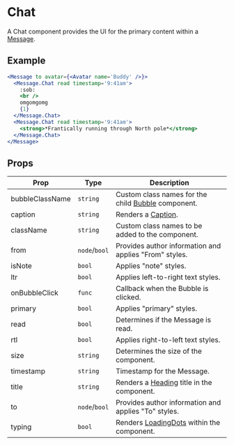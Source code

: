 # Chat

A Chat component provides the UI for the primary content within a [Message](./Message.md).


## Example

```jsx
<Message to avatar={<Avatar name='Buddy' />}>
  <Message.Chat read timestamp='9:41am'>
    :sob:
    <br />
    omgomgomg
    {1}
  </Message.Chat>
  <Message.Chat read timestamp='9:41am'>
    <strong>*Frantically running through North pole*</strong>
  </Message.Chat>
</Message>
```


## Props

| Prop | Type | Description |
| --- | --- | --- |
| bubbleClassName | `string` | Custom class names for the child [Bubble](./Bubble.md) component. |
| caption | `string` | Renders a [Caption](./Caption.md). |
| className | `string` | Custom class names to be added to the component. |
| from | `node`/`bool` | Provides author information and applies "From" styles. |
| isNote | `bool` | Applies "note" styles. |
| ltr | `bool` | Applies left-to-right text styles. |
| onBubbleClick | `func` | Callback when the Bubble is clicked. |
| primary | `bool` | Applies "primary" styles. |
| read | `bool` | Determines if the Message is read. |
| rtl | `bool` | Applies right-to-left text styles. |
| size | `string` | Determines the size of the component. |
| timestamp | `string` | Timestamp for the Message. |
| title | `string` | Renders a [Heading](../../Heading) title in the component. |
| to | `node`/`bool` | Provides author information and applies "To" styles. |
| typing | `bool` | Renders [LoadingDots](../../LoadingDots) within the component. |

